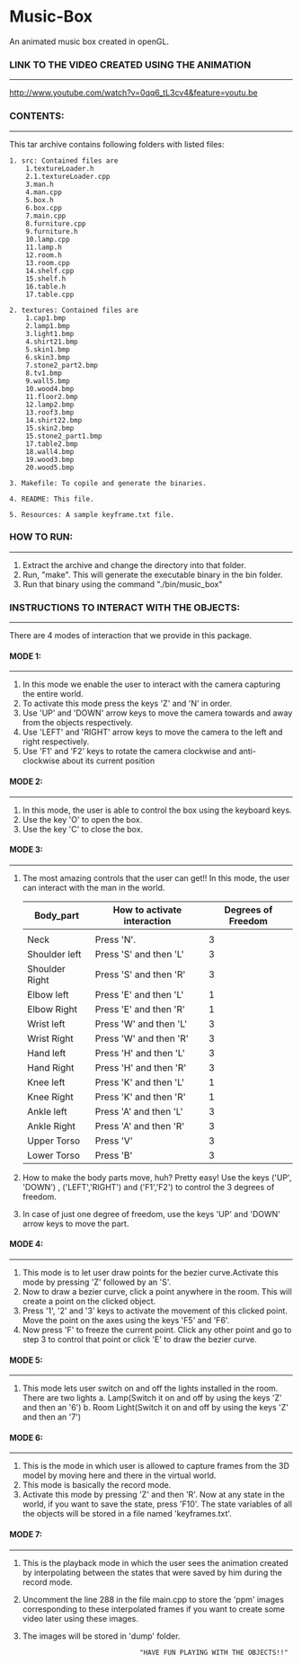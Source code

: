 Music-Box
=========

An animated music box created in openGL.


### LINK TO THE VIDEO CREATED USING THE ANIMATION
------------------------------------------------------
http://www.youtube.com/watch?v=0qq6_tL3cv4&feature=youtu.be


### CONTENTS:
----------------------
This tar archive contains following folders with listed files:

	1. src: Contained files are
		1.textureLoader.h
		2.1.textureLoader.cpp
		3.man.h
		4.man.cpp
		5.box.h
		6.box.cpp
		7.main.cpp
		8.furniture.cpp
		9.furniture.h
		10.lamp.cpp
		11.lamp.h
		12.room.h
		13.room.cpp
		14.shelf.cpp
		15.shelf.h
		16.table.h
		17.table.cpp

	2. textures: Contained files are
		1.cap1.bmp
		2.lamp1.bmp
		3.light1.bmp
		4.shirt21.bmp
		5.skin1.bmp
		6.skin3.bmp
		7.stone2_part2.bmp
		8.tv1.bmp
		9.wall5.bmp
		10.wood4.bmp
		11.floor2.bmp
		12.lamp2.bmp
		13.roof3.bmp
		14.shirt22.bmp
		15.skin2.bmp
		15.stone2_part1.bmp
		17.table2.bmp
		18.wall4.bmp
		19.wood3.bmp
		20.wood5.bmp

	3. Makefile: To copile and generate the binaries.

	4. README: This file.

	5. Resources: A sample keyframe.txt file.


### HOW TO RUN:
------------------------
1. Extract the archive and change the directory into that folder.
2. Run, "make". This will generate the executable binary in the bin folder.
3. Run that binary using the command "./bin/music_box"


### INSTRUCTIONS TO INTERACT WITH THE OBJECTS:
-----------------------------------------

There are 4 modes of interaction that we provide in this package.

#### MODE 1:
--------
1. In this mode we enable the user to interact with the camera capturing the entire world. 
2. To activate this mode press the keys 'Z' and 'N' in order.
3. Use 'UP' and 'DOWN' arrow keys to move the camera towards and away from the objects respectively.
4. Use 'LEFT' and 'RIGHT' arrow keys to move the camera to the left and right respectively.
5. Use 'F1' and 'F2' keys to rotate the camera clockwise and anti-clockwise about its current position

#### MODE 2:
--------
1. In this mode, the user is able to control the box using the keyboard keys.
2. Use the key 'O' to open the box.
3. Use the key 'C' to close the box.

#### MODE 3:
--------
1. The most amazing controls that the user can get!! In this mode, the user can interact with the man in the world.

	Body_part	|	How to activate interaction	|	Degrees of Freedom
	---------	|	----------------------------	|	------------------
			|					|
	Neck		|	Press 'N'.			|		3
	Shoulder left	|	Press 'S' and then 'L'		|		3
	Shoulder Right	|	Press 'S' and then 'R'		|		3
	Elbow left 	|	Press 'E' and then 'L'		|		1
	Elbow Right 	|	Press 'E' and then 'R'		|		1
	Wrist left 	|	Press 'W' and then 'L'		|		3
	Wrist Right 	|	Press 'W' and then 'R'		|		3
	Hand left 	|	Press 'H' and then 'L'		|		3
	Hand Right 	|	Press 'H' and then 'R'		|		3
	Knee left 	|	Press 'K' and then 'L'		|		1
	Knee Right 	|	Press 'K' and then 'R'		|		1
	Ankle left 	|	Press 'A' and then 'L'		|		3
	Ankle Right 	|	Press 'A' and then 'R'		|		3
	Upper Torso	|	Press 'V'			|		3
	Lower Torso	|	Press 'B'			|		3

2. How to make the body parts move, huh? Pretty easy! Use the keys ('UP', 'DOWN') , ('LEFT','RIGHT') and ('F1','F2') to control the 3 degrees of freedom.

3. In case of just one degree of freedom, use the keys 'UP' and 'DOWN' arrow keys to move the part.

#### MODE 4:
--------

1. This mode is to let user draw points for the bezier curve.Activate this mode by pressing 'Z' followed by an 'S'.
2. Now to draw a bezier curve, click a point anywhere in the room. This will create a point on the clicked object.
3. Press '1', '2' and '3' keys to activate the movement of this clicked point. Move the point on the axes using the keys 'F5' and 'F6'.
4. Now press 'F' to freeze the current point. Click any other point and go to step 3 to control that point or click 'E' to draw the bezier curve.

#### MODE 5:
--------

1. This mode lets user switch on and off the lights installed in the room. There are two lights
	a. Lamp(Switch it on and off by using the keys 'Z' and then an '6')
	b. Room Light(Switch it on and off by using the keys 'Z' and then an '7')


#### MODE 6:
-------

1. This is the mode in which user is allowed to capture frames from the 3D model by moving here and there in the virtual world.
2. This mode is basically the record mode.
3. Activate this mode by pressing 'Z' and then 'R'. Now at any state in the world, if you want to save the state, press 'F10'. The state variables of all the objects will be stored in a file named 'keyframes.txt'.

#### MODE 7:
-------

1. This is the playback mode in which the user sees the animation created by interpolating between the states that were saved by him during the record mode.
2. Uncomment the line 288 in the file main.cpp to store the 'ppm' images corresponding to these interpolated frames if you want to create some video later using these images.
3. The images will be stored in 'dump' folder.



									"HAVE FUN PLAYING WITH THE OBJECTS!!"






